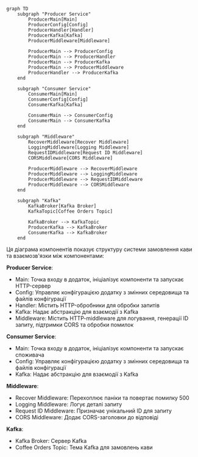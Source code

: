 ```mermaid
graph TD
    subgraph "Producer Service"
        ProducerMain[Main]
        ProducerConfig[Config]
        ProducerHandler[Handler]
        ProducerKafka[Kafka]
        ProducerMiddleware[Middleware]
        
        ProducerMain --> ProducerConfig
        ProducerMain --> ProducerHandler
        ProducerMain --> ProducerKafka
        ProducerMain --> ProducerMiddleware
        ProducerHandler --> ProducerKafka
    end
    
    subgraph "Consumer Service"
        ConsumerMain[Main]
        ConsumerConfig[Config]
        ConsumerKafka[Kafka]
        
        ConsumerMain --> ConsumerConfig
        ConsumerMain --> ConsumerKafka
    end
    
    subgraph "Middleware"
        RecoverMiddleware[Recover Middleware]
        LoggingMiddleware[Logging Middleware]
        RequestIDMiddleware[Request ID Middleware]
        CORSMiddleware[CORS Middleware]
        
        ProducerMiddleware --> RecoverMiddleware
        ProducerMiddleware --> LoggingMiddleware
        ProducerMiddleware --> RequestIDMiddleware
        ProducerMiddleware --> CORSMiddleware
    end
    
    subgraph "Kafka"
        KafkaBroker[Kafka Broker]
        KafkaTopic[Coffee Orders Topic]
        
        KafkaBroker --> KafkaTopic
        ProducerKafka --> KafkaBroker
        ConsumerKafka --> KafkaBroker
    end
```

Ця діаграма компонентів показує структуру системи замовлення кави та взаємозв'язки між компонентами:

**Producer Service**:
- Main: Точка входу в додаток, ініціалізує компоненти та запускає HTTP-сервер
- Config: Управляє конфігурацією додатку з змінних середовища та файлів конфігурації
- Handler: Містить HTTP-обробники для обробки запитів
- Kafka: Надає абстракцію для взаємодії з Kafka
- Middleware: Містить HTTP-middleware для логування, генерації ID запиту, підтримки CORS та обробки помилок

**Consumer Service**:
- Main: Точка входу в додаток, ініціалізує компоненти та запускає споживача
- Config: Управляє конфігурацією додатку з змінних середовища та файлів конфігурації
- Kafka: Надає абстракцію для взаємодії з Kafka

**Middleware**:
- Recover Middleware: Перехоплює паніки та повертає помилку 500
- Logging Middleware: Логує деталі запиту
- Request ID Middleware: Призначає унікальний ID для запиту
- CORS Middleware: Додає CORS-заголовки до відповіді

**Kafka**:
- Kafka Broker: Сервер Kafka
- Coffee Orders Topic: Тема Kafka для замовлень кави
